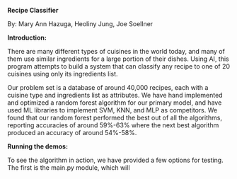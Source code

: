 **Recipe Classifier**

By: Mary Ann Hazuga, Heoliny Jung, Joe Soellner

**Introduction:**

There are many different types of cuisines in the world today, and many of them use similar
ingredients for a large portion of their dishes. Using AI, this program attempts to build a system
that can classify any recipe to one of 20 cuisines using only its ingredients list.

Our problem set is a database of around 40,000 recipes, each with a cuisine type and ingredients
list as attributes. We have hand implemented and optimized a random forest algorithm for our 
primary model, and have used ML libraries to implement SVM, KNN, and MLP as competitors. We found 
that our random forest performed the best out of all the algorithms, reporting accuracies of around
59%-63% where the next best algorithm produced an accuracy of around 54%-58%.

**Running the demos:**

To see the algorithm in action, we have provided a few options for testing. The first is the 
main.py module, which will